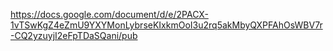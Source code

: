 https://docs.google.com/document/d/e/2PACX-1vTSwKgZ4eZmU9YXYMonLybrseKIxkmOoI3u2rq5akMbyQXPFAhOsWBV7r-CQ2yzuyjI2eFpTDaSQani/pub
